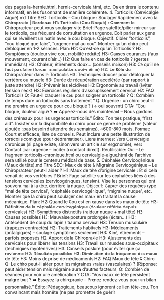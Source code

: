 des pages la-hernie.html, hernie-cervicale.html, etc. On en tirera le contenu informatif, en les fusionnant de manière cohérente. 4. Torticolis (Cervicalgie Aiguë).md Titre SEO: Torticolis – Cou bloqué : Soulager Rapidement avec la Chiropraxie | Bordeaux H1: Torticolis (Cou Bloqué) : Comment le Chiropracteur peut vous soulager vite Brief: Page satellite/pilier mineur sur le torticolis, cas fréquent de consultation en urgence. Doit parler aux gens qui se réveillent un matin avec le cou bloqué. Objectif: Cibler “torticolis”, “cou bloqué que faire”, “urgence mal au cou”. Montrer qu’un chiro peut débloquer en 1-2 séances. Plan: H2: Qu’est-ce qu’un Torticolis ? H3: Symptômes (douleur vive cou, mobilité réduite) H3: Causes courantes (faux mouvement, courant d’air…) H2: Que faire en cas de torticolis ? (gestes immédiats) H3: Chaleur, étirements doux… (conseils maison) H3: Ce qu’il ne faut pas faire (forcer, manipulations soi-même) H2: Le Rôle du Chiropracteur dans le Torticolis H3: Techniques douces pour débloquer la vertèbre ou muscle H3: Durée de récupération accélérée (par rapport à juste attendre) H2: Prévenir les récidives H3: Ergonomie au travail (éviter tension neck) H3: Exercices réguliers d’assouplissement cervical H2: FAQ Torticolis Q: Faut-il craquer le cou pour soigner un torticolis ? Q: Combien de temps dure un torticolis sans traitement ? Q: Urgence : un chiro peut-il me prendre en urgence pour cou bloqué ? (-> oui souvent) CTA: “Cou bloqué, douleur aiguë ? ➡️ Appelez-nous dès maintenant – Nous gardons des créneaux pour les urgences torticolis.” Édito: Ton très pratique, “first aid”. Insister sur la disponibilité du chiro pour ce genre de problème (valeur ajoutée : pas besoin d’attendre des semaines). ~600-800 mots. Format: Court et efficace, liste de conseils. Peut inclure une petite illustration de torticolis comique (pour dédramatiser). Liens internes: Vers Cervicalgie chronique (si page existe, sinon vers un article sur ergonomie), vers Contact (car urgence – inciter à contact direct). Réutilisable: Oui – Le fragment torticolis-chronique.html ou cervicalgie-aigue.html de l’archive sera utilisé pour le contenu médical de base. 5. Céphalée Cervicogénique (Maux de tête).md Titre SEO: Maux de tête & Migraine Cervicogénique – Le Chiropracteur peut-il aider ? H1: Maux de tête d’origine cervicale : Et si cela venait de vos vertèbres ? Brief: Page satellite sur les céphalées liées à des tensions cervicales (cervicogéniques, tension). Vise les personnes qui ont souvent mal à la tête, derrière la nuque. Objectif: Capter des requêtes type “mal de tête cervical”, “céphalée cervicogénique”, “migraine nuque”, etc. Montrer que la chiro peut soulager ces maux en traitant la cause mécanique. Plan: H2: Quand le Cou est en cause dans les maux de tête H3: Définition de la céphalée cervicogénique (douleur référée depuis cervicales) H3: Symptômes distinctifs (raideur nuque + mal tête) H2: Causes possibles H3: Mauvaise posture prolongée (écran…) H3: Antécédent de coup du lapin / trauma cervical H3: Tension musculaire (trapèzes contractés) H2: Traitements habituels H3: Médicaments (antalgiques) – soulage symptômes seulement H3: Kiné, étirements – parfois proposés H2: Apport de la Chiropraxie H3: Ajustements des cervicales pour libérer les tensions H3: Travail sur muscles sous-occipitaux (techniques myotensives) H3: Conseils posture (pour éviter que ça revienne) H2: Résultats possibles H3: Diminution de la fréquence des maux de tête H3: Moins de prise de médicaments H2: FAQ Maux de tête & Chiro Q: Le chiro peut-il aider pour les migraines vraies (vasculaires) ? (Réponse: peut aider tension mais migraine aura d’autres facteurs) Q: Combien de séances pour voir une amélioration ? CTA: “Vos maux de tête persistent malgré tout ? ➡️ Essayez la chiropraxie – Prenez rendez-vous pour un bilan personnalisé.” Édito: Pédagogique, beaucoup ignorent ce lien tête-cou. Ton convaincant mais honnête (ne pas promettre de guérir